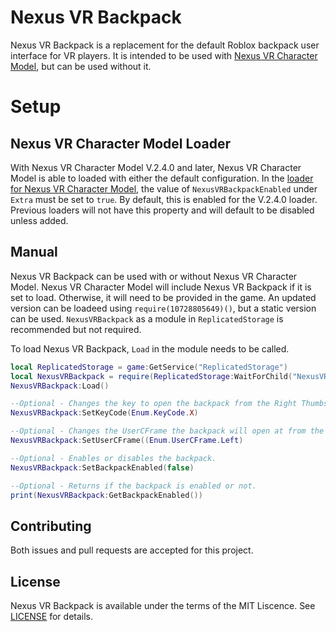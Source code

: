 # Nexus VR Backpack
Nexus VR Backpack is a replacement for the default Roblox
backpack user interface for VR players. It is intended
to be used with [Nexus VR Character Model](https://github.com/TheNexusAvenger/Nexus-VR-Character-Model),
but can be used without it.

# Setup
## Nexus VR Character Model Loader
With Nexus VR Character Model V.2.4.0 and later, Nexus
VR Character Model is able to loaded with either the
default configuration. In the [loader for Nexus VR Character Model](https://github.com/TheNexusAvenger/Nexus-VR-Character-Model/blob/master/NexusVRCharacterModelLoader.server.lua),
the value of `NexusVRBackpackEnabled` under `Extra` must
be set to `true`. By default, this is enabled for
the V.2.4.0 loader. Previous loaders will not have this
property and will default to be disabled unless added.

## Manual
Nexus VR Backpack can be used with or without Nexus
VR Character Model. Nexus VR Character Model will
include Nexus VR Backpack if it is set to load. Otherwise,
it will need to be provided in the game. An updated
version can be loadeed using `require(10728805649)()`,
but a static version can be used. `NexusVRBackpack` as
a module in `ReplicatedStorage` is recommended but
not required.

To load Nexus VR Backpack, `Load` in the module needs
to be called.

```lua
local ReplicatedStorage = game:GetService("ReplicatedStorage")
local NexusVRBackpack = require(ReplicatedStorage:WaitForChild("NexusVRBackpack"))
NexusVRBackpack:Load()

--Optional - Changes the key to open the backpack from the Right Thumbstick.
NexusVRBackpack:SetKeyCode(Enum.KeyCode.X)

--Optional - Changes the UserCFrame the backpack will open at from the Right Hand.
NexusVRBackpack:SetUserCFrame((Enum.UserCFrame.Left)

--Optional - Enables or disables the backpack.
NexusVRBackpack:SetBackpackEnabled(false)

--Optional - Returns if the backpack is enabled or not.
print(NexusVRBackpack:GetBackpackEnabled())
```

## Contributing
Both issues and pull requests are accepted for this project.

## License
Nexus VR Backpack is available under the terms of the MIT 
Liscence. See [LICENSE](LICENSE) for details.
